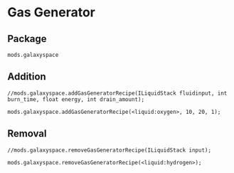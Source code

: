 # Gas Generator

## Package
`mods.galaxyspace`

## Addition

```zenscript
//mods.galaxyspace.addGasGeneratorRecipe(ILiquidStack fluidinput, int burn_time, float energy, int drain_amount);

mods.galaxyspace.addGasGeneratorRecipe(<liquid:oxygen>, 10, 20, 1);
```

## Removal

```zenscript
//mods.galaxyspace.removeGasGeneratorRecipe(ILiquidStack input);

mods.galaxyspace.removeGasGeneratorRecipe(<liquid:hydrogen>);
```
